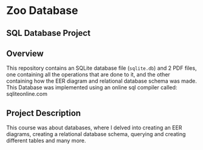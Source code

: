 # Zoo Database

## SQL Database Project

## Overview
This repository contains an SQLite database file (`sqlite.db`) and 2 PDF files, one containing all the operations that are done to it, and the other containing how the EER diagram and relational database schema was made. 
This Database was implemented using an online sql compiler called: sqliteonline.com 

## Project Description
This course was about databases, where I delved into creating an EER diagrams, creating a relational database schema, querying and creating different tables and many more.




